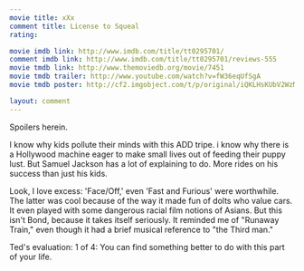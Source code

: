 ```yaml
---
movie title: xXx
comment title: License to Squeal
rating: 

movie imdb link: http://www.imdb.com/title/tt0295701/
comment imdb link: http://www.imdb.com/title/tt0295701/reviews-555
movie tmdb link: http://www.themoviedb.org/movie/7451
movie tmdb trailer: http://www.youtube.com/watch?v=fW36eqUfSgA
movie tmdb poster: http://cf2.imgobject.com/t/p/original/iQKLHsKUbV2WzMDBZqkaQtMQ4fR.jpg

layout: comment
---
```


Spoilers herein.

I know why kids pollute their minds with this ADD tripe. i know why there is a Hollywood machine eager to make small lives out of feeding their puppy lust. But Samuel Jackson has a lot of explaining to do. More rides on his success than just his kids.

Look, I love excess: 'Face/Off,' even 'Fast and Furious' were worthwhile. The latter was cool because of the way it made fun of dolts who value cars. It even played with some dangerous racial film notions of Asians. But this isn't Bond, because it takes itself seriously. It reminded me of "Runaway Train," even though it had a brief musical reference to "the Third man."

Ted's evaluation: 1 of 4: You can find something better to do with this part of your life.